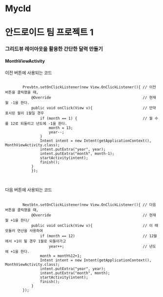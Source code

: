 # Mycld
<h1>안드로이드 팀 프로젝트 1</h1>
<h3>그리드뷰 레이아웃을 활용한 간단한 달력 만들기</h3>
<h4>MonthViewActivity</h4>
<p> 이전 버튼에 사용되는 코드</p>
<pre>
<code>
        Prevbtn.setOnClickListener(new View.OnClickListener(){ // 이전 버튼을 클릭했을 때,
            @Override                                          // 현재 월 -1을 한다.
            public void onClick(View v){                       // 만약 표시된 월이 1월일 경우
                if (month == 1) {                              // 월 수를 12로 되돌리고 년도에 -1을 한다.
                    month = 13;
                    year--;
                }
                Intent intent = new Intent(getApplicationContext(), MonthViewActivity.class);
                intent.putExtra("year", year);
                intent.putExtra("month", month-1);
                startActivity(intent);
                finish();
            }
            });
  </code>
  </pre>
  <p> 다음 버튼에 사용되는 코드</p>
  <pre>
  <code>
        Nextbtn.setOnClickListener(new View.OnClickListener(){ // 다음 버튼을 클릭했을 때,
            @Override                                          // 현재 월 +1을 한다/
            public void onClick(View v){                       // 이 때 모듈러 연산을 사용하여
                if (month == 12)                               // 12월에서 +1이 될 경우 1월로 되돌아가고
                    year++;                                    // 년도에 +1을 한다.
                month = month%12+1;
                Intent intent = new Intent(getApplicationContext(), MonthViewActivity.class);
                intent.putExtra("year", year);
                intent.putExtra("month", month);
                startActivity(intent);
                finish();
            }
        });
  </code>
  </pre>
  
